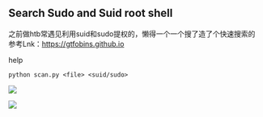 ## Search Sudo and Suid root shell ##
之前做htb常遇见利用suid和sudo提权的，懒得一个一个搜了造了个快速搜索的  
参考Lnk：https://gtfobins.github.io  

help  
```
python scan.py <file> <suid/sudo>
```

![](https://s1.ax1x.com/2020/04/19/Ju4FmD.png)

![](https://s1.ax1x.com/2020/04/19/Ju4POO.png)
